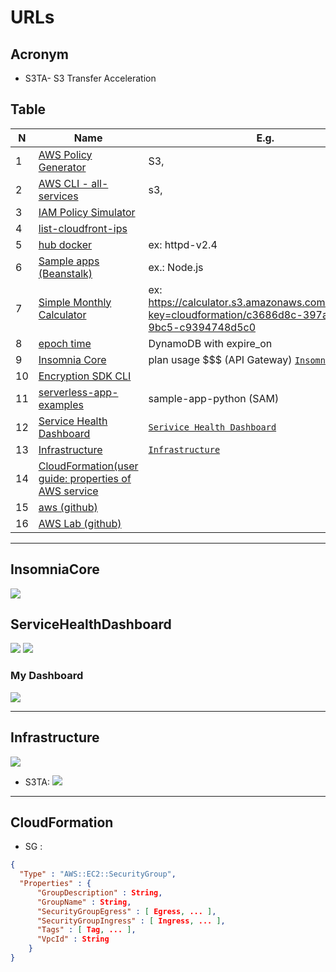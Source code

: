 # URLs

## Acronym
* S3TA- S3 Transfer Acceleration

## Table
| N | Name                                                                        | E.g. |
| - | --------------------------------------------------------------------------- | ---- |
| 1 | [AWS Policy Generator](http://awspolicygen.s3.amazonaws.com/policygen.html) | S3,  |
| 2 | [AWS CLI - all-services](https://docs.aws.amazon.com/cli/latest/reference/#available-services) |s3, |
| 3 | [IAM Policy Simulator](https://policysim.aws.amazon.com/) | |
| 4 | [list-cloudfront-ips](http://d7uri8nf7uskq.cloudfront.net/tools/list-cloudfront-ips) | |
| 5 | [hub docker](https://hub.docker.com/) | ex: httpd-v2.4 | 
| 6 | [Sample apps (Beanstalk)](https://docs.aws.amazon.com/elasticbeanstalk/latest/dg/RelatedResources.html) | ex.: Node.js |
| 7 | [Simple Monthly Calculator](https://calculator.s3.amazonaws.com/index.html?) | ex: https://calculator.s3.amazonaws.com/index.html?key=cloudformation/c3686d8c-397a-40f7-9bc5-c9394748d5c0 |
| 8 | [epoch time](https://www.epochconverter.com/) | DynamoDB with expire_on |
| 9 | [Insomnia Core](https://insomnia.rest/download/core/?&ref=) | plan usage $$$ (API Gateway) [`Insomnia Core`](#InsomniaCore) |
| 10 | [Encryption SDK CLI](https://docs.aws.amazon.com/encryption-sdk/latest/developer-guide/crypto-cli.html) | |
| 11 | [serverless-app-examples](https://github.com/amazon-archives/serverless-app-examples/tree/master/python) | sample-app-python (SAM) |
| 12 | [Service Health Dashboard](https://status.aws.amazon.com/) | [`Serivice Health Dashboard`](#ServiceHealthDashboard) |
| 13 | [Infrastructure](https://infrastructure.aws/) |[`Infrastructure`](#Infrastructure) |
| 14 | [CloudFormation(user guide: properties of AWS service](https://docs.aws.amazon.com/AWSCloudFormation/latest/UserGuide/aws-properties-stack.html) |
| 15 | [aws (github)](https://github.com/aws) | |
| 16 | [AWS Lab (github)](https://github.com/awslabs) | |
---

## InsomniaCore
[<img src="https://i.imgur.com/aige3Mz.png">](https://i.imgur.com/aige3Mz.png)

## ServiceHealthDashboard
[<img src="https://i.imgur.com/xp4FZbZ.png">](https://i.imgur.com/xp4FZbZ.png)
[<img src="https://i.imgur.com/QaC3IaL.png">](https://i.imgur.com/QaC3IaL.png)

### My Dashboard
[<img src="https://i.imgur.com/R5Trxqz.png">](https://i.imgur.com/R5Trxqz.png)

---

## Infrastructure
[<img src="https://i.imgur.com/hcOql8b.png">](https://i.imgur.com/hcOql8b.png)

* S3TA:
[<img src="https://i.imgur.com/RDPhRSB.png">](https://i.imgur.com/RDPhRSB.png)

---

## CloudFormation
* SG :
````json
{
  "Type" : "AWS::EC2::SecurityGroup",
  "Properties" : {
      "GroupDescription" : String,
      "GroupName" : String,
      "SecurityGroupEgress" : [ Egress, ... ],
      "SecurityGroupIngress" : [ Ingress, ... ],
      "Tags" : [ Tag, ... ],
      "VpcId" : String
    }
}
````

